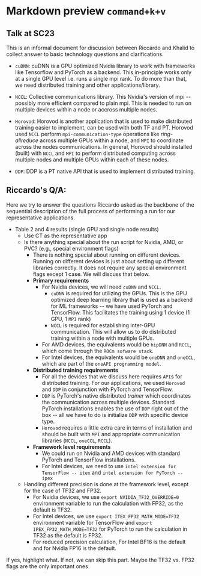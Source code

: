 # Markdown preview `command+k+v`

## Talk at SC23
This is an informal document for discussion between Riccardo and Khalid to collect answer to basic technology questions and clarifications.

- `cuDNN`: cuDNN is a GPU optimized Nvidia library to work with frameworks like Tensorflow and PyTorch as a backend. This in-principle works only at a single GPU level i.e. runs a single mpi rank. To do more than that, we need distributed training and other applications/library.

- `NCCL`: Collective communications library. This Nvidia's version of mpi -- possibly more efficient compared to plain mpi. This is needed to run on multiple devices within a node or accross multiple nodes. 

- `Horovod`: Horovod is another application that is used to make distributed training easier to implement, can be used with both TF and PT. Horovod used `NCCL` perform `mpi-communication-type` operations like _ring-allreduce_ across multiple GPUs within a node, and `MPI` to coordinate across the nodes communications. In general, Horovod should installed (built) with `NCCL` and `MPI` to perform distributed computing across multiple nodes and multiple GPUs within each of these nodes.

- `DDP`: DDP is a PT native API that is used to implement distributed training.

## Riccardo's Q/A:
Here we try to answer the questions Riccardo asked as the backbone of the sequential description of the full process of performing a run for our representative applications.

- Table 2 and 4 results (single GPU and single node results)
    - Use CT as the representative app
    - Is there anything special about the run script for Nvidia, AMD, or PVC? (e.g., special        environment flags)
        - There is nothing special about running on different devices. Running on different devices is just about setting up different libraries correctly. It does not require any special environment flags except 1 case. We will discuss that below.
        - __Primary requirements__
            - For Nvidia devices, we will need `cuDNN` and `NCCL`. 
                - `cuDNN` is required for utilizing the GPUs. This is the GPU optimized deep learning library that is used as a backend for ML frameworks -- we have used PyTorch and TensorFlow. This facilitates the training using 1 device (1 GPU, 1 `MPI` rank)
                - `NCCL` is required for establishing inter-GPU communication. This will allow us to do distributed training within a node with multiple GPUs.
            - For AMD devices, the equivalents would be `hipDNN` and `RCCL`, which come through the `ROCm sofware stack`.
            - For Intel devices, the equivalents would be `oneDNN` and `oneCCL`, which are part of the `oneAPI programming model`.
        - __Distributed training requirements__
            - For all the devices that we discuss here requires `API`s for distributed training. For our applications, we used `Horovod` and `DDP` in conjunction with PyTorch and TensorFlow.
            - `DDP` is PyTorch's native distributed *trainer* which coordinates the communication across multiple devices. Standard PyTorch installations enables the use of `DDP` right out of the box -- all we have to do is initialize `DDP` with specific device type.
            - `Horovod` requires a little extra care in terms of installation and should be built with `MPI` and appropriate communication libraries (`NCCL`, `oneCCL`, `RCCL`).
        - __Framework level requirements__
            - We could run on Nvidia and AMD devices with standard PyTorch and TensorFlow installations. 
            - For Intel devices, we need to use `intel extension for TensorFlow -- itex` and `intel extension for PyTorch -- ipex`
    - Handling different precision is done at the framework level, except for the case of TF32 and FP32.
        - For Nvidia devices, we use `export NVIDIA_TF32_OVERRIDE=0` environment variable to run the calculation with FP32, as the default is TF32.
        - For Intel devices, we use `export ITEX_FP32_MATH_MODE=TF32` environment variable for TensorFlow and `export IPEX_FP32_MATH_MODE=TF32` for PyTorch to run the calculation in TF32 as the default is FP32.
        - For reduced precision calculation, For Intel BF16 is the default and for Nvidia FP16 is the default.

If yes, highlight what.
If not, we can skip this part.
Maybe the TF32 vs. FP32 flags are the only important ones
